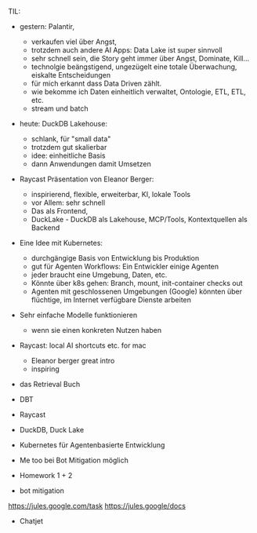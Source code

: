 TIL:

- gestern: Palantir, 
  - verkaufen viel über Angst,
  - trotzdem auch andere AI Apps: Data Lake ist super sinnvoll
  - sehr schnell sein, die Story geht immer über Angst, Dominate, Kill...
  - technolgie beängstigend, ungezügelt eine totale Überwachung, eiskalte Entscheidungen
  - für mich erkannt dass Data Driven zählt.
  - wie bekomme ich Daten einheitlich verwaltet, Ontologie, ETL, ETL, etc.
  - stream und batch

- heute: DuckDB Lakehouse:
  - schlank, für "small data"
  - trotzdem gut skalierbar
  - idee: einheitliche Basis
  - dann Anwendungen damit Umsetzen

- Raycast Präsentation von Eleanor Berger:
  - inspirierend, flexible, erweiterbar, KI, lokale Tools
  - vor Allem: sehr schnell
  - Das als Frontend, 
  - DuckLake - DuckDB als Lakehouse, MCP/Tools, Kontextquellen als Backend

- Eine Idee mit Kubernetes:
  - durchgängige Basis von Entwicklung bis Produktion
  - gut für Agenten Workflows: Ein Entwickler einige Agenten
  - jeder braucht eine Umgebung, Daten, etc.
  - Könnte über k8s gehen: Branch, mount, init-container checks out
  - Agenten mit geschlossenen Umgebungen (Google) könnten über flüchtige, im Internet verfügbare Dienste arbeiten

- Sehr einfache Modelle funktionieren
  - wenn sie einen konkreten Nutzen haben
- Raycast: local AI shortcuts etc. for mac
  - Eleanor berger great intro
  - inspiring

- das Retrieval Buch
- DBT
- Raycast
- DuckDB, Duck Lake
- Kubernetes für Agentenbasierte Entwicklung

- Me too bei Bot Mitigation möglich
- Homework 1 + 2

- bot mitigation

https://jules.google.com/task
https://jules.google/docs

- Chatjet

